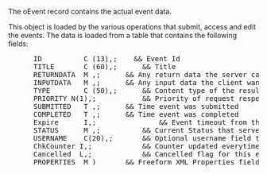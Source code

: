 ﻿The oEvent record contains the actual event data. 

This object is loaded by the various operations that submit, access and edit the events. The data is loaded from a table that contains the following fields:

<pre>      ID          C (13),;    && Event Id
      TITLE       C (60),;		&& Title
      RETURNDATA  M ,;		&& Any return data the server can set
      INPUTDATA   M ,;		&& Any input data the client wants to send
      TYPE        C (50),;		&& Content type of the result data (optoinal)
      PRIORITY N(1),;			&& Priority of request respected by GetNextEvent - higher value processes first
      SUBMITTED   T ,;		&& Time event was submitted
      COMPLETED   T ,;		&& Time event was completed
      Expire      I,;				&& Event timeout from the Submitted time
      STATUS      M ,;			&& Current Status that server can write to let client now of progress
      USERNAME    C(20),;		&& Optional username field to know who submitted the event
      ChkCounter I,;			&& Counter updated everytime CheckForCompletion is called
      Cancelled  L,;			&& Cancelled flag for this event
      PROPERTIES  M )		&& Freeform XML Properties field used by SetProperty/GetProperty
</pre>
